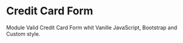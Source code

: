 # Credit Card Form
Module Valid Credit Card Form whit Vanille JavaScript, Bootstrap and Custom style.
